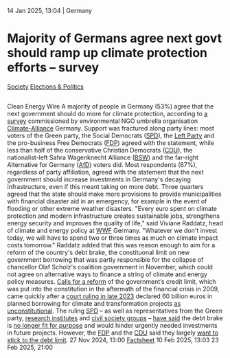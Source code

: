 14 Jan 2025, 13:04
| 
Germany
# Majority of Germans agree next govt should ramp up climate protection efforts – survey
[Society](https://www.cleanenergywire.org/topics/Society) [Elections & Politics](https://www.cleanenergywire.org/topics/Elections+%26+Politics)
## 
Clean Energy Wire
A majority of people in Germany (53%) agree that the next government should do more for climate protection, according to [a survey](https://www.klima-allianz.de/fileadmin/user_upload/Dateien/Daten/Publikationen/Positionen/2025-01-14_Focaldata_Umfrage_Klima-Allianz_Deutschland.pdf) commissioned by environmental NGO umbrella organisation [Climate-Alliance](https://www.cleanenergywire.org/experts/climate-alliance-germany) Germany. Support was fractured along party lines: most voters of the Green party, the Social Democrats ([SPD](https://www.cleanenergywire.org/experts/spd-social-democratic-party)), the [Left Party](https://www.cleanenergywire.org/experts/left-party) and the pro-business Free Democrats ([FDP](https://www.cleanenergywire.org/experts/fdp-free-democratic-party)) agreed with the statement, while less than half of the conservative Christian Democrats ([CDU](https://www.cleanenergywire.org/experts/cdu-christian-democratic-union)), the nationalist-left Sahra Wagenknecht Alliance ([BSW](https://www.cleanenergywire.org/experts/bsw-sahra-wagenknecht-alliance)) and the far-right Alternative for Germany ([AfD](https://www.cleanenergywire.org/experts/afd-alternative-germany)) voters did.
Most respondents (67%), regardless of party affiliation, agreed with the statement that the next government should increase investments in Germany's decaying infrastructure, even if this meant taking on more debt. Three quarters agreed that the state should make more provisions to provide municipalities with financial disaster aid in an emergency, for example in the event of flooding or other extreme weather disasters.
"Every euro spent on climate protection and modern infrastructure creates sustainable jobs, strengthens energy security and improves the quality of life," said Viviane Raddatz, head of climate and energy policy at [WWF](https://www.cleanenergywire.org/experts/wwf-germany) Germany. "Whatever we don't invest today, we will have to spend two or three times as much on climate impact costs tomorrow." Raddatz added that this was reason enough to aim for a reform of the country's debt brake, the constituonal limit on new government borrowing that was partly responsible for the collapse of chancellor Olaf Scholz's coalition government in November, which could not agree on alternative ways to finance a string of climate and energy policy measures. 
[Calls for a reform](https://www.cleanenergywire.org/news/senior-coalition-party-members-question-german-debt-brakes-suitability-climate-crisis) of the government’s credit limit, which was put into the constitution in the aftermath of the financial crisis in 2009, came quickly after a [court ruling in late 2023](https://www.cleanenergywire.org/factsheets/qa-what-german-top-courts-debt-brake-ruling-means-climate-policy) declared 60 billion euros in planned borrowing for climate and transformation projects [as unconstitutional](https://www.cleanenergywire.org/news/court-ruling-forces-german-government-reshuffle-climate-policy-funds-worth-60-billion-euros). The ruling [SPD](https://www.cleanenergywire.org/experts/spd-social-democratic-party) – as well as representatives from the Green party, [research institutes](https://www.cleanenergywire.org/news/economists-recommend-reform-germanys-debt-brake-energy-price-effects-recede) and [civil society groups](https://www.cleanenergywire.org/news/civil-society-groups-ring-alarm-over-debt-brakes-impact-germanys-ability-navigate-transition) – [have](https://www.cleanenergywire.org/news/ngos-and-industry-union-call-govt-rethink-public-financing-energy-transition)[ said](https://www.cleanenergywire.org/news/ngos-and-industry-union-call-govt-rethink-public-financing-energy-transition) the debt brake is [no longer fit for purpose](https://www.cleanenergywire.org/news/social-democrats-double-down-plans-reform-germanys-debt-limit-rule-secure-future-investments) and would hinder urgently needed investments in future projects. However, the [FDP](https://www.cleanenergywire.org/experts/fdp-free-democratic-party) and the [CDU](https://www.cleanenergywire.org/experts/cdu-christian-democratic-union) said they largely [want to ](https://www.cleanenergywire.org/news/german-parties-energy-and-climate-policy-positions-2025-general-election)[stick to the debt limit](https://www.cleanenergywire.org/news/german-parties-energy-and-climate-policy-positions-2025-general-election).
27 Nov 2024, 13:00
[Factsheet](https://www.cleanenergywire.org/news/german-parties-energy-and-climate-policy-positions-2025-general-election)
10 Feb 2025, 13:03
23 Feb 2025, 21:00